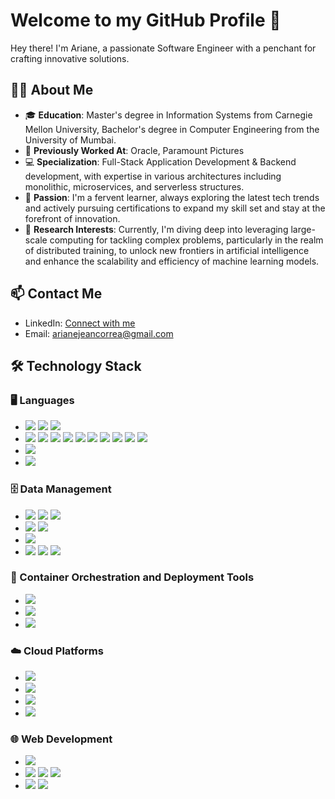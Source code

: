 # Welcome to my GitHub Profile 👋

Hey there! I'm Ariane, a passionate Software Engineer with a penchant for crafting innovative solutions. 

## 👩‍💼 About Me

- 🎓 **Education**: Master's degree in Information Systems from Carnegie Mellon University, Bachelor's degree in Computer Engineering from the University of Mumbai.
- 💼  **Previously Worked At**: Oracle, Paramount Pictures
- 💻 **Specialization**: Full-Stack Application Development & Backend development, with expertise in various architectures including monolithic, microservices, and serverless structures.
- 🌱 **Passion**: I'm a fervent learner, always exploring the latest tech trends and actively pursuing certifications to expand my skill set and stay at the forefront of innovation.
- 🧠 **Research Interests**: Currently, I'm diving deep into leveraging large-scale computing for tackling complex problems, particularly in the realm of distributed training, to unlock new frontiers in artificial intelligence and enhance the scalability and efficiency of machine learning models.

## 📫 Contact Me

- LinkedIn: [Connect with me](https://www.linkedin.com/in/ariane-jean-correa)
- Email: [arianejeancorrea@gmail.com](mailto:arianejeancorrea@gmail.com)


## 🛠️ Technology Stack

### 🖥️ Languages
- <img src=https://img.shields.io/badge/Java-Spring_Boot-red> <img src=https://img.shields.io/badge/Java-MVC-red> <img src=https://img.shields.io/badge/Java-AWS_SDK_v2-red> 
- <img src=https://img.shields.io/badge/Python-Pandas-red> <img src=https://img.shields.io/badge/Python-Numpy-red> <img src=https://img.shields.io/badge/Python-Tensorflow-red> <img src=https://img.shields.io/badge/Python-Keras-red> <img src=https://img.shields.io/badge/Python-Spacy-red> <img src=https://img.shields.io/badge/Python-nltk-red> <img src=https://img.shields.io/badge/Python-Beautiful_Soup-red> <img src=https://img.shields.io/badge/Python-MatplotLib-red> <img src=https://img.shields.io/badge/Python-FastAPI-red> <img src=https://img.shields.io/badge/Python-Scrapy-red> 
- <img src=https://img.shields.io/badge/Scala-Spark_RDDs-red>
- <img src=https://img.shields.io/badge/C++-red>


### 🗄️ Data Management
- <img src=https://img.shields.io/badge/SQL-Oracle_SQL-green> <img src=https://img.shields.io/badge/SQL-MySQL-green> <img src=https://img.shields.io/badge/SQL-SQL_Server-green>
- <img src=https://img.shields.io/badge/NoSQL-MongoDB-green> <img src=https://img.shields.io/badge/NoSQL-HBase-green>
- <img src=https://img.shields.io/badge/GraphSQL-Neo4j-green>
- <img src=https://img.shields.io/badge/BigData-Spark-green> <img src=https://img.shields.io/badge/BigData-Hadoop-green> <img src=https://img.shields.io/badge/BigData-Apache_Kafka-green> 

### 🐳 Container Orchestration and Deployment Tools
- <img src=https://img.shields.io/badge/Docker-purple>
- <img src=https://img.shields.io/badge/Terraform-purple>
- <img src=https://img.shields.io/badge/Jenkins-purple>

### ☁️ Cloud Platforms
- <img src=https://img.shields.io/badge/AWS-blue> 
- <img src=https://img.shields.io/badge/GCP-blue> 
- <img src=https://img.shields.io/badge/Azure-blue> 
- <img src=https://img.shields.io/badge/Kubernetes-Cluster_Management-blue> 

### 🌐 Web Development
- <img src=https://img.shields.io/badge/REST_APIs-yellow> 
- <img src=https://img.shields.io/badge/FrontEnd-HTML-yellow> <img src=https://img.shields.io/badge/FrontEnd-CSS-yellow> <img src=https://img.shields.io/badge/FrontEnd-JavaScript-yellow> 
- <img src=https://img.shields.io/badge/backend-ExpressJS-yellow> <img src=https://img.shields.io/badge/backend-NodeJS-yellow> 

